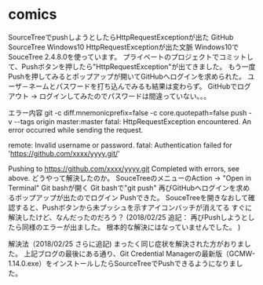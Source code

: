 # comics
SourceTreeでpushしようとしたらHttpRequestExceptionが出た
GitHub
SourceTree
Windows10
HttpRequestExceptionが出た文脈
Windows10でSouceTree 2.4.8.0を使っています。
プライベートのプロジェクトでコミットして、Pushボタンを押したら"HttpRequestException"が出てきました。
もう一度Pushを押してみるとポップアップが開いてGitHubへログインを求められた。
ユーザ－ネームとパスワードを打ち込んでみるも結果は変わらず。
GitHubでログアウト → ログインしてみたのでパスワードは間違っていない。。。

エラー内容
git -c diff.mnemonicprefix=false -c core.quotepath=false push -v --tags origin master:master
fatal: HttpRequestException encountered.
   An error occurred while sending the request.

remote: Invalid username or password.
fatal: Authentication failed for 'https://github.com/xxxx/yyyy.git/'

Pushing to https://github.com/xxxx/yyyy.git
Completed with errors, see above.
どうやって解決したのか。
SouceTreeのメニューのAction → "Open in Terminal"
Git bashが開く
Git bashで"git push"
再びGitHubへログインを求めるポップアップが出たのでログイン
Pushできた。
SouceTreeを開きなおして確認すると、Pushボタンから未プッシュを示すアイコンバッチが消えてる
すぐに解決したけど、なんだったのだろう？
(2018/02/25 追記：
再びPushしようとしたら同様のエラーが出ました。
根本的な解決にはなっていませんでした。
)

解決法（2018/02/25 さらに追記)
まったく同じ症状を解決された方がおりました。
上記ブログの最後にある通り、Git Credential Managerの最新版（GCMW-1.14.0.exe）をインストールしたらSourceTreeでPushできるようになりました。
